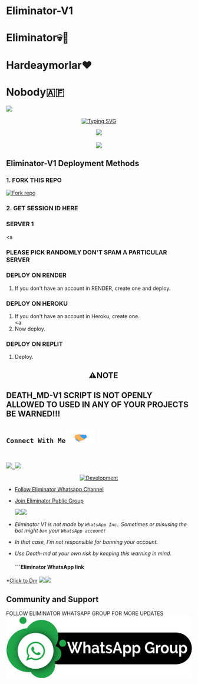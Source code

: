 # Eliminator-V1
# Eliminator💀🔫
# Hardeaymorlar❤️
# Nobody🇦🇫
   <a><img src=''/></a><a><img src=/></a>
<p align="center">
<p align="center">
  <a href="https://git.io/typing-svg"><img src="https://readme-typing-svg.demolab.com?font=EB+Garamond&weight=800&size=28&duration=4000&pause=1000&random=false&width=435&lines=+ELIMINATOR+V1+MULTI-DEVICE;WHATSAPP+BOT+WAS;DEVELOPED+BY+HARDEAYMORLAR;AND+NOBODY+❤️;RELEASED+DATE+22%2F6%2F2024." alt="Typing SVG" /></a>
 </p>
<p align="center">
<img src="https://files.catbox.moe/6c223f.jpeg"/> 
<p align="center"><img src= 
<p align="center">

 ## Eliminator-V1 Deployment Methods

### 1. FORK THIS REPO

<a href='https://github.com/Hardeaymorlarbot/Eliminator-V1/fork' target="_green"><img alt='Fork repo' src='https://img.shields.io/badge/Fork This Repo-green?style=for-the-badge&logo=git&logoColor=white'/></a>

### 2. GET SESSION ID HERE

### SERVER 1
 
<a 


### **PLEASE PICK RANDOMLY DON'T SPAM A PARTICULAR SERVER**


### DEPLOY ON RENDER

1. If you don't have an account in RENDER, create one and deploy.
    <br>
    





### DEPLOY ON HEROKU

1. If you don't have an account in Heroku, create one.
    <br>
    <a </a>
2. Now deploy.
    <br>
    <a alt='DEPLOY' src='https://img.shields.io/badge/-DEPLOY-purple?style=for-the-badge&logo=heroku&logoColor=white'/></a>
### DEPLOY ON REPLIT
1. Deploy.
    
    <h2 align="center">⚠️NOTE  </h2>
## DEATH_MD-V1 SCRIPT IS NOT OPENLY ALLOWED TO USED IN ANY OF YOUR PROJECTS BE WARNED!!! 

## ```Connect With Me```<img src="https://github.com/0xAbdulKhalid/0xAbdulKhalid/raw/main/assets/mdImages/handshake.gif" width ="80"></h1> 
 <br> 
<p align="center">
   
<a
href="https://wa.me/2349159896402"><img src="https://img.shields.io/badge/Contact Eliminator-25D366?style=for-the-badge&logo=whatsapp&logoColor=white" />
<a href="https://whatsapp.com/channel/0029VahNT2u8qIzovKI7053X
"><img
hsrc="https://img.shields.io/badge/Join Official Channel-25D366?style=for-the-badge&logo=whatsapp&logoColor=white"
/>
<a href="https://https://t.me/+w75-AYtul_c1MjI0"><img src="https://img.shields.io/badge/Telegram-0088cc?style=for-the-badge&logo=telegram&logoColor=white"
/><br>
<p align="center"


<img alt="Development" width="1000" src="https://i.imgur.com/wV0a1Gv.jpeg?cid=6c09b952xu6syi1fyqfyc04wcfk0qvqe8fd7sop136zxfjyn&ep=v1_internal_gif_by_id&rid=giphy.gif&ct=g" /> </p>


* [Follow Eliminator Whatsapp Channel](https://whatsapp.com/channel/0029VahNT2u8qIzovKI7053X)
  



* [ Join Eliminator Public Group ](https://chat.whatsapp.com/CyLEHnj7xLPIOKLmBxv4oC)




  <a><img src='https://i.imgur.com/LyHic3i.gif'/></a><a><img src='https://i.imgur.com/LyHic3i.gif'/></a>
  

- *Eliminator V1  is not made by `WhatsApp Inc.` Sometimes or misusing the bot might `ban` your `WhatsApp account!`*
- *In that case, I'm not responsible for banning your account.*
- *Use Death-md at your own risk by keeping this warning in mind.*
  
  #### ```Eliminator WhatsApp link
*[Click to Dm](https://wa.me/9159896402)
<a><img src='https://i.imgur.com/LyHic3i.gif'/></a><a><img src='https://i.imgur.com/LyHic3i.gif'/></a>

## Community and Support

FOLLOW ELIMINATOR WHATSAPP GROUP FOR MORE UPDATES
[![JOIN WHATSAPP GROUP](https://raw.githubusercontent.com/Neeraj-x0/Neeraj-x0/main/photos/suddidina-join-whatsapp.png)](https://chat.whatsapp.com/CyLEHnj7xLPIOKLmBxv4oC)

